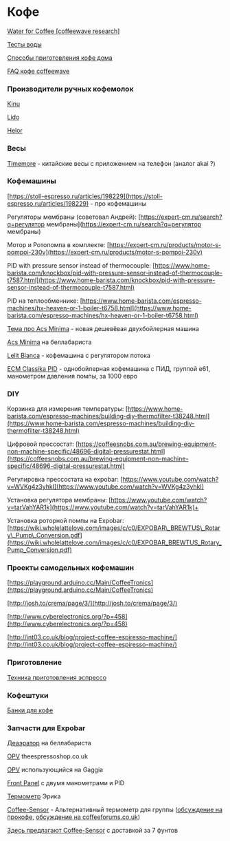 # Кофе

[Water for Coffee \[coffeewave research\]](https://docs.google.com/spreadsheets/d/1Xr_GqjckPLa5x0trZM9REiF7Vg5wzGZL89tyjofvj4E/edit#gid=0)

[Тесты воды](https://docs.google.com/spreadsheets/d/1HuJnIRkoysiRVnxUttLRF1u6jUdk_YCWlmknmDLUmHU/edit#gid=0)

[Способы приготовления кофе дома](https://docs.google.com/spreadsheets/d/1gBnl1UuuC6IX4MAYGjvdKSAP9PgEzgky9ny8DIqBU1A/edit?usp=sharing)

[FAQ кофе coffeewave](https://docs.google.com/document/d/1oJRel_2eSNReUwKShNUV0t8esBRWVxV0S4dm0rD_lo4/edit?usp=sharing)

### Производители ручных кофемолок

[Kinu](https://kinugrinders.com/)

[Lido](http://www.oehandgrinders.com/OE-Manual-Coffee-Grinders_c_1.html)

[Helor](https://helor-coffee.com/buy-now/)

### Весы

[Timemore](https://www.torrefacto.ru/catalog/accessories/timemore-black-mirror/) - китайские весы с приложением на телефон \(аналог akai ?\)

### Кофемашины

[https://stoll-espresso.ru/articles/198229](https://stoll-espresso.ru/articles/198229) - про кофемашины

Регуляторы мембраны \(советовал Андрей\): [https://expert-cm.ru/search?q=регулятор мембраны](https://expert-cm.ru/search?q=регулятор мембраны)

Мотор и Ротопомпа в комплекте: [https://expert-cm.ru/products/motor-s-pompoi-230v](https://expert-cm.ru/products/motor-s-pompoi-230v)

PID with pressure sensor instead of thermocouple: [https://www.home-barista.com/knockbox/pid-with-pressure-sensor-instead-of-thermocouple-t7587.html](https://www.home-barista.com/knockbox/pid-with-pressure-sensor-instead-of-thermocouple-t7587.html)

PID на теплообменнике: [https://www.home-barista.com/espresso-machines/hx-heaven-or-1-boiler-t6758.html](https://www.home-barista.com/espresso-machines/hx-heaven-or-1-boiler-t6758.html)

[Тема про Acs Minima](https://coffeeforums.co.uk/showthread.php?45898-ACS-Minima-Beta-Machines-creating-list-of-people-who-want-one/page39) - новая дешевёвая двухбойлерная машина

[Acs Minima](https://www.bellabarista.co.uk/brands/acs-minima-dual-boiler-espresso-machine.html) на беллабариста

[Lelit Bianca](https://www.bellabarista.co.uk/brands/lelit-bianca-dual-boiler-paddle-pl162t.html) - кофемашина с регулятором потока

[ECM Classika PID](https://stoll-espresso.ru/products/ecm-classika-pid) - однобойлерная кофемашина с ПИД, группой е61, манометром давления помпы, за 1000 евро

### **DIY**

Корзинка для измерения температуры: [https://www.home-barista.com/espresso-machines/building-diy-thermofilter-t38248.html](https://www.home-barista.com/espresso-machines/building-diy-thermofilter-t38248.html)

Цифровой прессостат: [https://coffeesnobs.com.au/brewing-equipment-non-machine-specific/48696-digital-pressurestat.html](https://coffeesnobs.com.au/brewing-equipment-non-machine-specific/48696-digital-pressurestat.html)

Регулировка прессостата на expobar: [https://www.youtube.com/watch?v=WVKg4z3yhkI](https://www.youtube.com/watch?v=WVKg4z3yhkI)

Установка регулятора мембраны: [https://www.youtube.com/watch?v=tarVahYAR1k](https://www.youtube.com/watch?v=tarVahYAR1k)+

Установка роторной помпы на Expobar: [https://wiki.wholelattelove.com/images/c/c0/EXPOBAR\_BREWTUS\_Rotary\_Pump\_Conversion.pdf](https://wiki.wholelattelove.com/images/c/c0/EXPOBAR_BREWTUS_Rotary_Pump_Conversion.pdf)

### Проекты самодельных кофемашин

[https://playground.arduino.cc/Main/CoffeeTronics](https://playground.arduino.cc/Main/CoffeeTronics)

[http://josh.to/crema/page/3/](http://josh.to/crema/page/3/)

[http://www.cyberelectronics.org/?p=458](http://www.cyberelectronics.org/?p=458)

[http://int03.co.uk/blog/project-coffee-espiresso-machine/](http://int03.co.uk/blog/project-coffee-espiresso-machine/)

### Приготовление

[Техника приготовления эспрессо](https://www.torrefacto.ru/blog/brew-guide/espresso-first-steps/)

### Кофештуки

[Банки для кофе](https://www.bellabarista.co.uk/brands/airscape.html)

### Запчасти для Expobar

[Деаэратор](https://www.bellabarista.co.uk/espresso-parts/coffee-machine-parts-by-brand/expobar-parts/expobar-air-bleed-valve-brass.html) на беллабариста

[OPV](https://www.theespressoshop.co.uk/en/Expobar-Pump-Bypass-Fitting-ø-18---30400055/m-4385.aspx) theespressoshop.co.uk

[OPV](https://shop.partsguru.com/Adjustable-expansion-valve-10-Bar-1-8M-1-8M-S200116.htm?categoryId=-1) использующийся на Gaggia

[Front Panel](https://shop.partsguru.com/Expobar-Office-Front-Panel-W-Display-0040033.htm?categoryId=-1) с двумя манометрами и PID

[Термометр](https://www.chriscoffee.com/e61-digital-thermometer-adapter-p/sss-04.htm) Эрика

[Coffee-Sensor](https://coffee-sensor.com/) - Альтернативный термометр для группы \([обсуждение на прокофе](http://prokofe.ru/plugins/forum/forum_viewtopic.php?212492), [обсуждение на coffeeforums.co.uk](https://coffeeforums.co.uk/showthread.php?47156-REVIEW-Coffee-Sensor-E61-digital-group-thermometer)\)

[Здесь предлагают Coffee-Sensor](https://www.theespressoshop.co.uk/en/Coffee-Sensor-E61-HX-and-Dual-Boiler-Digital-Grouphead-Thermometer/m-4258.aspx) с доставкой за 7 фунтов

